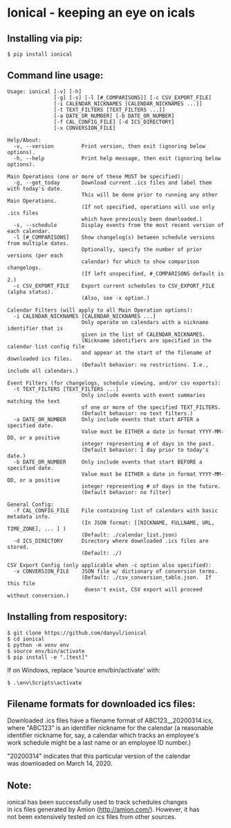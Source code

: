 
# Ionical - keeping an eye on icals

## Installing via pip:
```
$ pip install ionical
```

## Command line usage:
```
Usage: ionical [-v] [-h] 
               [-g] [-s] [-l [#_COMPARISONS]] [-c CSV_EXPORT_FILE] 
               [-i CALENDAR_NICKNAMES [CALENDAR_NICKNAMES ...]] 
               [-t TEXT_FILTERS [TEXT_FILTERS ...]] 
               [-a DATE_OR_NUMBER] [-b DATE_OR_NUMBER]
               [-f CAL_CONFIG_FILE] [-d ICS_DIRECTORY] 
               [-x CONVERSION_FILE]

Help/About:
  -v, --version         Print version, then exit (ignoring below options).
  -h, --help            Print help message, then exit (ignoring below options).

Main Operations (one or more of these MUST be specified):
  -g, --get_today       Download current .ics files and label them with today's date.
                        This will be done prior to running any other Main Operations.
                        (If not specified, operations will use only .ics files
                        which have previously been downloaded.)
  -s, --schedule        Display events from the most recent version of each calendar.
  -l [#_COMPARISONS]    Show changelog(s) between schedule versions from multiple dates.
                        Optionally, specify the number of prior versions (per each
                        calendar) for which to show comparison changelogs.
                        (If left unspecified, #_COMPARISONS default is 2.)
  -c CSV_EXPORT_FILE    Export current schedules to CSV_EXPORT_FILE (alpha status).
                        (Also, see -x option.)

Calendar Filters (will apply to all Main Operation options):
  -i CALENDAR_NICKNAMES [CALENDAR_NICKNAMES ...]
                        Only operate on calendars with a nickname identifier that is
                        given in the list of CALENDAR_NICKNAMES.
                        (Nickname identifiers are specified in the calendar list config file
                        and appear at the start of the filename of downloaded ics files.
                        (Default behavior: no restrictions. I.e., include all calendars.)

Event Filters (for changelogs, schedule viewing, and/or csv exports):
  -t TEXT_FILTERS [TEXT_FILTERS ...]
                        Only include events with event summaries matching the text
                        of one or more of the specified TEXT_FILTERS.
                        (Default behavior: no text filters.)
  -a DATE_OR_NUMBER     Only include events that start AFTER a specified date.
                        Value must be EITHER a date in format YYYY-MM-DD, or a positive
                        integer representing # of days in the past.
                        (Default behavior: 1 day prior to today's date.)
  -b DATE_OR_NUMBER     Only include events that start BEFORE a specified date.
                        Value must be EITHER a date in format YYYY-MM-DD, or a positive
                        integer representing # of days in the future.
                        (Default behavior: no filter)

General Config:
  -f CAL_CONFIG_FILE    File containing list of calendars with basic metadata info.
                        (In JSON format: [[NICKNAME, FULLNAME, URL, TIME_ZONE], ... ] )
                        (Default: ./calendar_list.json)
  -d ICS_DIRECTORY      Directory where downloaded .ics files are stored.
                        (Default: ./)

CSV Export Config (only applicable when -c option also specified):
  -x CONVERSION_FILE    JSON file w/ dictionary of conversion terms.
                        (Default: ./csv_conversion_table.json.  If this file
                         doesn't exist, CSV export will proceed without conversion.)
```

## Installing from respository:
```
$ git clone https://github.com/danyul/ionical
$ cd ionical
$ python -m venv env
$ source env/bin/activate
$ pip install -e ".[test]"
```
If on Windows, replace 'source env/bin/activate' with:
```
$ .\env\Scripts\activate
```

## Filename formats for downloaded ics files:

Downloaded .ics files have a filename format of ABC123__20200314.ics,  
where "ABC123" is an identifier nickname for the calendar (a reasonable  
identifier nickname for, say, a calendar which tracks an employee's  
work schedule might be a last name or an employee ID number.) 

"20200314" indicates that this particular version of the calendar   
was downloaded on March 14, 2020.


## Note:

ionical has been successfully used to track schedules changes  
in ics files generated by Amion (http://amion.com/).  However, it has  
not been extensively tested on ics files from other sources.  

